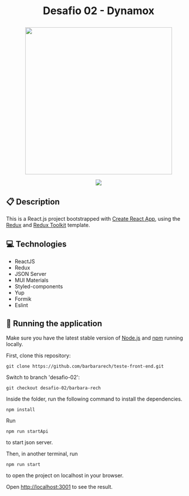 # <p align = "center"> Desafio 02 - Dynamox </p>

<p align="center">
   <img src="https://theme.zdassets.com/theme_assets/9620204/0651d93480a183f0842b7ad8c033ff863880de83.png"  width="400"/>
</p>

<p align = "center">
   <img src="https://img.shields.io/badge/author-Bárbara_Rech-45132d?style=flat-square" />
</p>


##  :clipboard: Description

This is a React.js project bootstrapped with [Create React App](https://github.com/facebook/create-react-app), using the [Redux](https://redux.js.org/) and [Redux Toolkit](https://redux-toolkit.js.org/) template.

## :computer: Technologies
  - ReactJS
  - Redux
  - JSON Server
  - MUI Materials
  - Styled-components
  - Yup
  - Formik
  - Eslint

## 🏁 Running the application

Make sure you have the latest stable version of [Node.js](https://nodejs.org/en/download/) and [npm](https://www.npmjs.com/) running locally.

First, clone this repository:

```
git clone https://github.com/barbararech/teste-front-end.git
```
Switch to branch 'desafio-02':

```
git checkout desafio-02/barbara-rech
```

Inside the folder, run the following command to install the dependencies.

```
npm install
```

Run

```
npm run startApi
```
to start json server.

Then, in another terminal, run

```
npm run start
```

to open the project on localhost in your browser.

Open [http://localhost:3001](http://localhost:3001) to see the result.



<!-- # Getting Started with Create React App and Redux

This project was bootstrapped with [Create React App](https://github.com/facebook/create-react-app), using the [Redux](https://redux.js.org/) and [Redux Toolkit](https://redux-toolkit.js.org/) template.

## Available Scripts

In the project directory, you can run:

### `npm start`

Runs the app in the development mode.\
Open [http://localhost:3000](http://localhost:3000) to view it in your browser.

The page will reload when you make changes.\
You may also see any lint errors in the console.

### `npm test`

Launches the test runner in the interactive watch mode.\
See the section about [running tests](https://facebook.github.io/create-react-app/docs/running-tests) for more information.

### `npm run build`

Builds the app for production to the `build` folder.\
It correctly bundles React in production mode and optimizes the build for the best performance.

The build is minified and the filenames include the hashes.\
Your app is ready to be deployed!

See the section about [deployment](https://facebook.github.io/create-react-app/docs/deployment) for more information.

### `npm run eject`

**Note: this is a one-way operation. Once you `eject`, you can't go back!**

If you aren't satisfied with the build tool and configuration choices, you can `eject` at any time. This command will remove the single build dependency from your project.

Instead, it will copy all the configuration files and the transitive dependencies (webpack, Babel, ESLint, etc) right into your project so you have full control over them. All of the commands except `eject` will still work, but they will point to the copied scripts so you can tweak them. At this point you're on your own.

You don't have to ever use `eject`. The curated feature set is suitable for small and middle deployments, and you shouldn't feel obligated to use this feature. However we understand that this tool wouldn't be useful if you couldn't customize it when you are ready for it.

## Learn More

You can learn more in the [Create React App documentation](https://facebook.github.io/create-react-app/docs/getting-started).

To learn React, check out the [React documentation](https://reactjs.org/). -->
